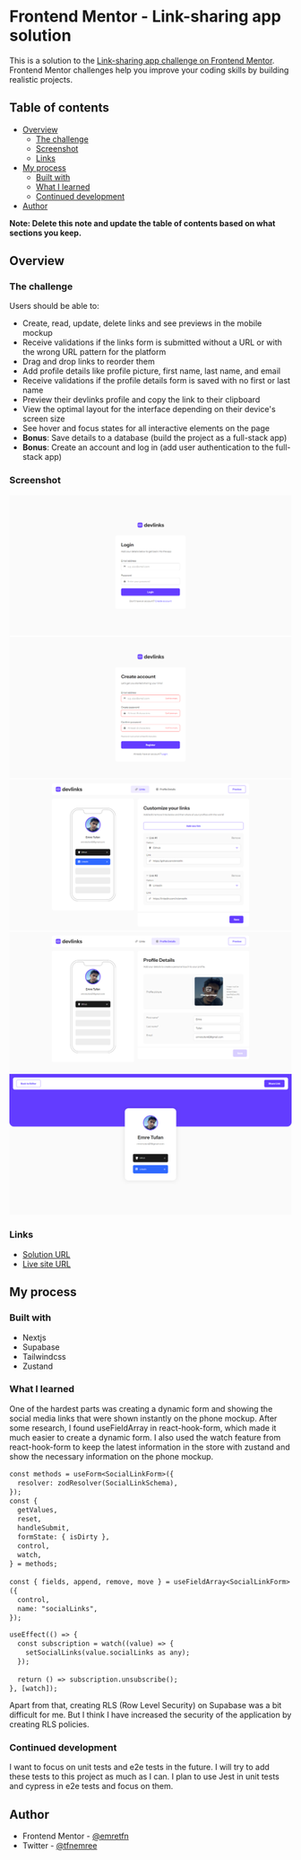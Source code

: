 # Frontend Mentor - Link-sharing app solution

This is a solution to the [Link-sharing app challenge on Frontend Mentor](https://www.frontendmentor.io/challenges/linksharing-app-Fbt7yweGsT). Frontend Mentor challenges help you improve your coding skills by building realistic projects.

## Table of contents

- [Overview](#overview)
  - [The challenge](#the-challenge)
  - [Screenshot](#screenshot)
  - [Links](#links)
- [My process](#my-process)
  - [Built with](#built-with)
  - [What I learned](#what-i-learned)
  - [Continued development](#continued-development)
- [Author](#author)

**Note: Delete this note and update the table of contents based on what sections you keep.**

## Overview

### The challenge

Users should be able to:

- Create, read, update, delete links and see previews in the mobile mockup
- Receive validations if the links form is submitted without a URL or with the wrong URL pattern for the platform
- Drag and drop links to reorder them
- Add profile details like profile picture, first name, last name, and email
- Receive validations if the profile details form is saved with no first or last name
- Preview their devlinks profile and copy the link to their clipboard
- View the optimal layout for the interface depending on their device's screen size
- See hover and focus states for all interactive elements on the page
- **Bonus**: Save details to a database (build the project as a full-stack app)
- **Bonus**: Create an account and log in (add user authentication to the full-stack app)

### Screenshot

![](./public/project-images/login-screen.png)
![](./public/project-images/register-screen.png)
![](./public/project-images/links-screen.png)
![](./public/project-images/profile-screen.png)
![](./public/project-images/preview-screen.png)

### Links

- [Solution URL](https://www.frontendmentor.io/solutions/link-sharing-app-If7HW9-ksw)
- [Live site URL](https://link-sharing.emretufan.dev)

## My process

### Built with

- Nextjs
- Supabase
- Tailwindcss
- Zustand

### What I learned

One of the hardest parts was creating a dynamic form and showing the social media links that were shown instantly on the phone mockup. After some research, I found useFieldArray in react-hook-form, which made it much easier to create a dynamic form. I also used the watch feature from react-hook-form to keep the latest information in the store with zustand and show the necessary information on the phone mockup.

```tsx
const methods = useForm<SocialLinkForm>({
  resolver: zodResolver(SocialLinkSchema),
});
const {
  getValues,
  reset,
  handleSubmit,
  formState: { isDirty },
  control,
  watch,
} = methods;

const { fields, append, remove, move } = useFieldArray<SocialLinkForm>({
  control,
  name: "socialLinks",
});
```

```tsx
useEffect(() => {
  const subscription = watch((value) => {
    setSocialLinks(value.socialLinks as any);
  });

  return () => subscription.unsubscribe();
}, [watch]);
```

Apart from that, creating RLS (Row Level Security) on Supabase was a bit difficult for me. But I think I have increased the security of the application by creating RLS policies.

### Continued development

I want to focus on unit tests and e2e tests in the future. I will try to add these tests to this project as much as I can. I plan to use Jest in unit tests and cypress in e2e tests and focus on them.

## Author

- Frontend Mentor - [@emretfn](https://www.frontendmentor.io/profile/emretfn)
- Twitter - [@tfnemree](https://www.twitter.com/tfnemree)
